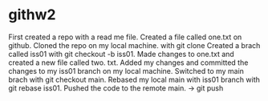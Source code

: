 # githw2

First created a repo with a read me file. Created a file called one.txt on github. Cloned the repo on my local machine. with git clone Created a brach called iss01 with git checkout -b iss01. Made changes to one.txt and created a new file called two. txt. Added my changes and committed the changes to my iss01 branch on my local machine. Switched to my main brach with git checkout main. Rebased my local main with iss01 branch with git rebase iss01. Pushed the code to the remote main. -> git push
